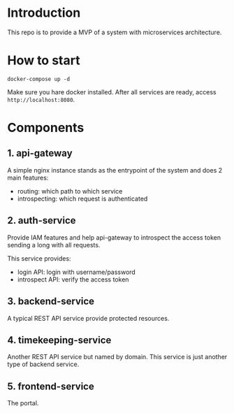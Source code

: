 # Introduction

This repo is to provide a MVP of a system with microservices architecture.

# How to start

```
docker-compose up -d
```

Make sure you hare docker installed. After all services are ready, access `http://localhost:8080`.

# Components

## 1. api-gateway

A simple nginx instance stands as the entrypoint of the system and does 2 main features:

- routing: which path to which service
- introspecting: which request is authenticated

## 2. auth-service

Provide IAM features and help api-gateway to introspect the access token sending a long with all requests.

This service provides:

- login API: login with username/password
- introspect API: verify the access token

## 3. backend-service

A typical REST API service provide protected resources.

## 4. timekeeping-service

Another REST API service but named by domain. This service is just another type of backend service.

## 5. frontend-service

The portal.
